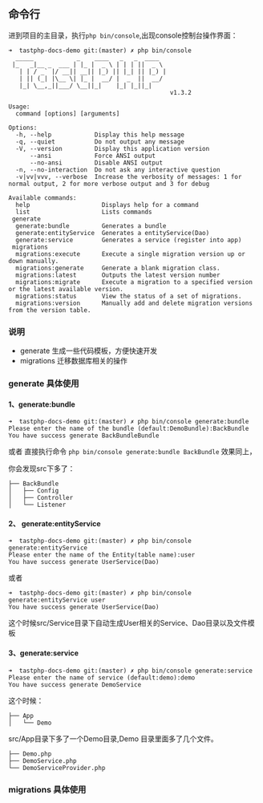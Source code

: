 ## 命令行

进到项目的主目录，执行`php bin/console`,出现console控制台操作界面：

```
➜  tastphp-docs-demo git:(master) ✗ php bin/console
  _____            _    ____   _   _  ____
 |_   _|__ _  ___ | |_ |  _ \ | | | ||  _ \
   | | / _` |/ __|| __|| |_) || |_| || |_) |
   | || (_| |\__ \| |_ |  __/ |  _  ||  __/
   |_| \__,_||___/ \__||_|    |_| |_||_|
                                             v1.3.2

Usage:
  command [options] [arguments]

Options:
  -h, --help            Display this help message
  -q, --quiet           Do not output any message
  -V, --version         Display this application version
      --ansi            Force ANSI output
      --no-ansi         Disable ANSI output
  -n, --no-interaction  Do not ask any interactive question
  -v|vv|vvv, --verbose  Increase the verbosity of messages: 1 for normal output, 2 for more verbose output and 3 for debug

Available commands:
  help                    Displays help for a command
  list                    Lists commands
 generate
  generate:bundle         Generates a bundle
  generate:entityService  Generates a entityService(Dao)
  generate:service        Generates a service (register into app)
 migrations
  migrations:execute      Execute a single migration version up or down manually.
  migrations:generate     Generate a blank migration class.
  migrations:latest       Outputs the latest version number
  migrations:migrate      Execute a migration to a specified version or the latest available version.
  migrations:status       View the status of a set of migrations.
  migrations:version      Manually add and delete migration versions from the version table.
```
### 说明

* generate 生成一些代码模板，方便快速开发
* migrations 迁移数据库相关的操作

### generate 具体使用

#### 1、generate:bundle

```
➜  tastphp-docs-demo git:(master) ✗ php bin/console generate:bundle
Please enter the name of the bundle (default:DemoBundle):BackBundle
You have success generate BackBundleBundle
```
或者 直接执行命令 `php bin/console generate:bundle BackBundle` 效果同上，

你会发现src下多了：

```
├── BackBundle
│   ├── Config
│   ├── Controller
│   └── Listener
```

#### 2、 generate:entityService

```
➜  tastphp-docs-demo git:(master) ✗ php bin/console generate:entityService
Please enter the name of the Entity(table name):user
You have success generate UserService(Dao)
```
或者

```
➜  tastphp-docs-demo git:(master) ✗ php bin/console generate:entityService user
You have success generate UserService(Dao)
```

这个时候src/Service目录下自动生成User相关的Service、Dao目录以及文件模板

#### 3、generate:service 

```
➜  tastphp-docs-demo git:(master) ✗ php bin/console generate:service
Please enter the name of service (default:demo):demo
You have success generate DemoService
```

这个时候：
```
├── App
│   └── Demo
```
src/App目录下多了一个Demo目录,Demo 目录里面多了几个文件。

```
├── Demo.php
├── DemoService.php
└── DemoServiceProvider.php
```

### migrations 具体使用

